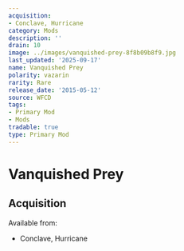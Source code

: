 ```yaml
---
acquisition:
- Conclave, Hurricane
category: Mods
description: ''
drain: 10
image: ../images/vanquished-prey-8f8b09b8f9.jpg
last_updated: '2025-09-17'
name: Vanquished Prey
polarity: vazarin
rarity: Rare
release_date: '2015-05-12'
source: WFCD
tags:
- Primary Mod
- Mods
tradable: true
type: Primary Mod
---
```


# Vanquished Prey

## Acquisition

Available from:
- Conclave, Hurricane

